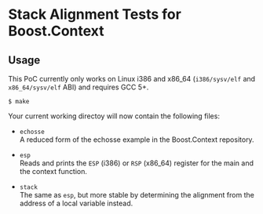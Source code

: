 # Stack Alignment Tests for Boost.Context

## Usage

This PoC currently only works on Linux i386 and x86_64 (`i386/sysv/elf` and `x86_64/sysv/elf` ABI) and requires GCC 5+.

    $ make

Your current working directoy will now contain the following files:

* `echosse`<br/>A reduced form of the echosse example in the Boost.Context repository.

* `esp`<br/>Reads and prints the `ESP` (i386) or `RSP` (x86_64) register for the main and the context function.

* `stack`<br/>The same as `esp`, but more stable by determining the alignment from the address of a local variable instead.
